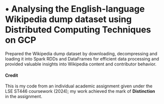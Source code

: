 # •	Analysing the English-language Wikipedia dump dataset using Distributed Computing Techniques on GCP

Prepared the Wikipedia dump dataset by downloading, decompressing and loading it into Spark RDDs and DataFrames for efficient data processing and provided valuable insights into Wikipedia content and contributor behavior.

#### Credit
This is my code from an individual academic assignment given under the LSE ST446 coursework (2024); my work achieved the mark of **Distinction** in the assignment.
